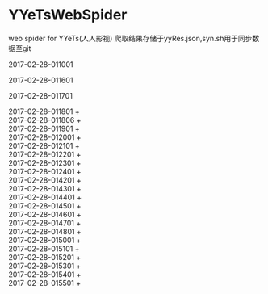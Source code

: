 # YYeTsWebSpider
web spider for YYeTs(人人影视)
爬取结果存储于yyRes.json,syn.sh用于同步数据至git <br />


2017-02-28-011001


2017-02-28-011601


2017-02-28-011701


2017-02-28-011801 + <br />
2017-02-28-011806 + <br />
2017-02-28-011901 + <br />
2017-02-28-012001 + <br />
2017-02-28-012101 + <br />
2017-02-28-012201 + <br />
2017-02-28-012301 + <br />
2017-02-28-012401 + <br />
2017-02-28-014201 + <br />
2017-02-28-014301 + <br />
2017-02-28-014401 + <br />
2017-02-28-014501 + <br />
2017-02-28-014601 + <br />
2017-02-28-014701 + <br />
2017-02-28-014801 + <br />
2017-02-28-015001 + <br />
2017-02-28-015101 + <br />
2017-02-28-015201 + <br />
2017-02-28-015301 + <br />
2017-02-28-015401 + <br />
2017-02-28-015501 + <br />
